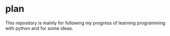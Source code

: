 # plan

This repository is mainly for following my progress of learning programming with python and for some ideas.

